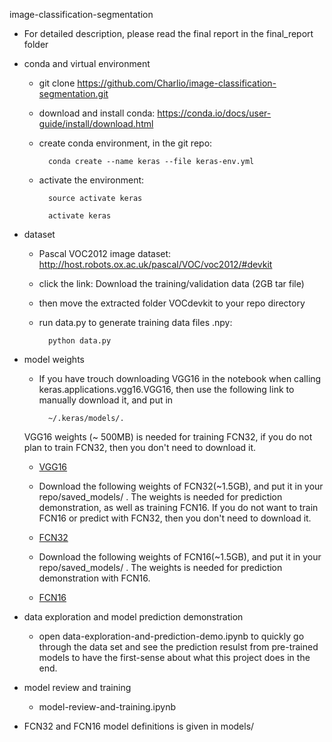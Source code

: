 image-classification-segmentation

* For detailed description, please read the final report in the final_report folder

* conda and virtual environment

    - git clone https://github.com/Charlio/image-classification-segmentation.git
    - download and install conda: https://conda.io/docs/user-guide/install/download.html
    - create conda environment, in the git repo: 
            
            conda create --name keras --file keras-env.yml
            
    - activate the environment: 
            
            source activate keras 
            
            activate keras
    
* dataset 

    - Pascal VOC2012 image dataset: http://host.robots.ox.ac.uk/pascal/VOC/voc2012/#devkit
    - click the link: Download the training/validation data (2GB tar file)
    - then move the extracted folder VOCdevkit to your repo directory
    - run data.py to generate training data files .npy:
            
            python data.py

* model weights
    
    - If you have trouch downloading VGG16 in the notebook when calling keras.applications.vgg16.VGG16, then use the following link to manually download it, and put in 
    
            ~/.keras/models/. 
            
    VGG16 weights (~ 500MB) is needed for training FCN32, if you do not plan to train FCN32, then you don't need to download it.
    
    - [VGG16](https://www.dropbox.com/s/jl6m0vk42c3sogf/vgg16_weights_tf_dim_ordering_tf_kernels.h5?dl=0) 
    
    - Download the following weights of FCN32(~1.5GB), and put it in your repo/saved_models/ . The weights is needed for prediction demonstration, as well as training FCN16. If you do not want to train FCN16 or predict with FCN32, then you don't need to download it.
    
    - [FCN32](https://www.dropbox.com/s/ztnlouvsaelcjsg/fcn32_7761.h5?dl=0)
    
    - Download the following weights of FCN16(~1.5GB), and put it in your repo/saved_models/ . The weights is needed for prediction demonstration with FCN16.
    
    - [FCN16](https://www.dropbox.com/s/0ybm110bvrt36ti/fcn16_7835.h5?dl=0) 

* data exploration and model prediction demonstration

    - open data-exploration-and-prediction-demo.ipynb to quickly go through the data set and see the prediction resulst from pre-trained models to have the first-sense about what this project does in the end.

* model review and training

    - model-review-and-training.ipynb
    
* FCN32 and FCN16 model definitions is given in models/
